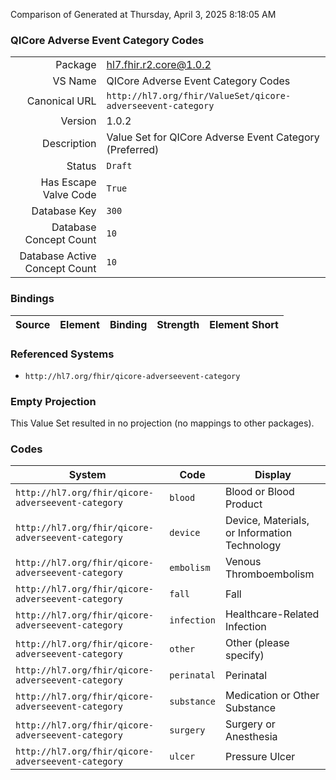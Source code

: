 Comparison of 
Generated at Thursday, April 3, 2025 8:18:05 AM

### QICore Adverse Event Category Codes

|      |     |
| ---: | --- |
| Package | hl7.fhir.r2.core@1.0.2 |
| VS Name | QICore Adverse Event Category Codes |
| Canonical URL | `http://hl7.org/fhir/ValueSet/qicore-adverseevent-category` |
| Version | 1.0.2 |
| Description | Value Set for QICore Adverse Event Category (Preferred) |
| Status | `Draft` |
| Has Escape Valve Code | `True` |
| Database Key | `300` |
| Database Concept Count | `10` |
| Database Active Concept Count | `10` |
### Bindings

| Source | Element | Binding | Strength | Element Short |
| ------ | ------- | ------- | -------- | ------------- |

### Referenced Systems

* `http://hl7.org/fhir/qicore-adverseevent-category`
### Empty Projection

This Value Set resulted in no projection (no mappings to other packages).

### Codes

| System | Code | Display |
| ------ | ---- | ------- |
| `http://hl7.org/fhir/qicore-adverseevent-category` | `blood` | Blood or Blood Product |
| `http://hl7.org/fhir/qicore-adverseevent-category` | `device` | Device, Materials, or Information Technology |
| `http://hl7.org/fhir/qicore-adverseevent-category` | `embolism` | Venous Thromboembolism |
| `http://hl7.org/fhir/qicore-adverseevent-category` | `fall` | Fall |
| `http://hl7.org/fhir/qicore-adverseevent-category` | `infection` | Healthcare-Related Infection |
| `http://hl7.org/fhir/qicore-adverseevent-category` | `other` | Other (please specify) |
| `http://hl7.org/fhir/qicore-adverseevent-category` | `perinatal` | Perinatal |
| `http://hl7.org/fhir/qicore-adverseevent-category` | `substance` | Medication or Other Substance |
| `http://hl7.org/fhir/qicore-adverseevent-category` | `surgery` | Surgery or Anesthesia |
| `http://hl7.org/fhir/qicore-adverseevent-category` | `ulcer` | Pressure Ulcer |
